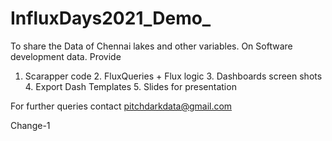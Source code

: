 # InfluxDays2021_Demo_
To share the Data of Chennai lakes and other variables.
On Software development data. Provide
 1. Scarapper code 2. FluxQueries + Flux logic 3. Dashboards screen shots 4. Export Dash  Templates 5. Slides for presentation

For further queries contact pitchdarkdata@gmail.com

Change-1

